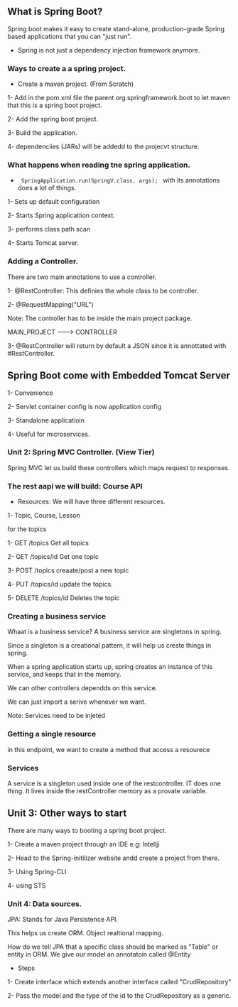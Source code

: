 ## What is Spring Boot? 

Spring boot makes it easy to create stand-alone, production-grade Spring based applications that you can "just run". 

- Spring is not just a dependency injection framework anymore. 


### Ways to create a a spring project.


- Create a maven project. (From Scratch)

1- Add in the pom.xml file the parent org.springframework.boot  to let maven that this is a spring boot project.  



2- Add the spring boot project. 



3- Build the application. 



4- dependenciies (JARs) will be addedd to the projecvt structure. 



### What happens when reading tne spring application. 


- <code>  SpringApplication.run(SpringV.class, args);  </code> with its annotations does a lot of things. 



1- Sets up default configuration

2- Starts Spring applicatiion context. 

3- performs class path scan 

4- Starts Tomcat server. 



### Adding a Controller. 


There are two main annotations to use a controller. 


1- @RestController: This definies the whole class to be  controller. 

2- @RequestMapping("URL")


Note: The controller has to be inside the main project package. 

MAIN_PROJECT --->
                  CONTROLLER

3- @RestController will return by default a JSON since it is annottated with #RestController. 




## Spring Boot come with Embedded Tomcat Server 

1- Convenience 

2- Servlet container config is now application config

3- Standalone applicatioin

4- Useful for microservices. 


### Unit 2: Spring MVC Controller. (View Tier)

Spring MVC let us build these controllers which maps request to responses.


### The rest aapi we will build: Course API 

- Resources: We will have three different resources. 


1- Topic,  Course,  Lesson 


for the topics

1- GET  /topics Get all topics

2- GET /topics/id Get one topic

3- POST /topics creaate/post a new topic

4- PUT /topics/id update the topics. 

5- DELETE /topics/id Deletes the topic 

### Creating a business service

Whaat is a business service? 
A business service are singletons in spring. 

Since a singleton is a creational pattern, it will help us creste things in spring. 


When a spring application starts up, spring creates an instance of this service, and keeps that in the memory. 


We can other controllers dependds on this service. 

We can just import a serive whenever we want. 



Note: Services need to be injeted 


### Getting a single resource 


in this endpoint, we want to create a method that access a resourece 



### Services


A service is a singleton used inside one of the restcontroller. IT does one thing. It lives inside the restController memory as a provate variable. 


## Unit 3: Other ways to start 

There are many ways to booting a spring boot project. 


1- Create a maven project through an IDE e.g: Intellji 

2- Head to the Spring-initilizer website andd create a project from there. 

3- Using Spring-CLI

4- using STS 


### Unit 4: Data sources. 


JPA: Stands for Java Persistence API. 


This helps us create ORM. Object realtional mapping. 


How do we tell JPA that a specific class should be marked as "Table" or entity in ORM. We give our model an annotatoin called @Entity 


- Steps 

1- Create interface which extends another interface called "CrudRepository" 

2- Pass the model and the type of the id to the CrudRepository as a generic. 

